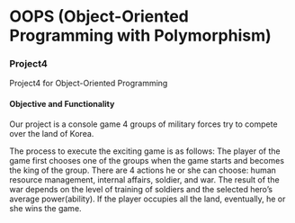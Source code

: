 # OOPS (Object-Oriented Programming with Polymorphism)
### Project4

Project4 for Object-Oriented Programming

#### Objective and Functionality
Our project is a console game 4 groups of military forces try to compete over the land of Korea.

The process to execute the exciting game is as follows:
	The player of the game first chooses one of the groups when the game starts and becomes the king of the group. 
	There are 4 actions he or she can choose: human resource management, internal affairs, soldier, and war. 
	The result of the war depends on the level of training of soldiers and the selected hero’s average power(ability).
	If the player occupies all the land, eventually, he or she wins the game.
